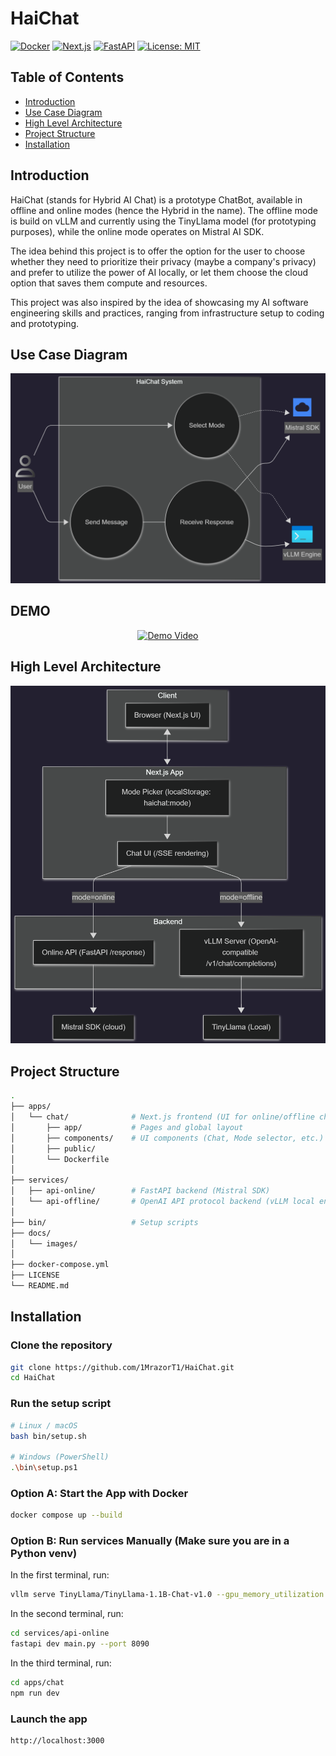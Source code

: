 # HaiChat

[![Docker](https://img.shields.io/badge/Docker-Ready-blue)]()
[![Next.js](https://img.shields.io/badge/Frontend-Next.js-black)]()
[![FastAPI](https://img.shields.io/badge/Backend-FastAPI-green)]()
[![License: MIT](https://img.shields.io/badge/License-MIT-yellow.svg)](./LICENSE)


## Table of Contents
- [Introduction](#Introduction)
- [Use Case Diagram](#Use-Case-Diagram)
- [High Level Architecture](#High-Level-Architecture)
- [Project Structure](#project-structure)
- [Installation](#installation)


## Introduction

HaiChat (stands for Hybrid AI Chat) is a prototype ChatBot, available in offline and online modes (hence the Hybrid in the name).
The offline mode is build on vLLM and currently using the TinyLlama model (for prototyping purposes), while the online mode operates on Mistral AI SDK.

The idea behind this project is to offer the option for the user to choose whether they need to prioritize their privacy (maybe a company's privacy) and prefer to utilize the power of AI locally, or let them choose the cloud option that saves them compute and resources.

This project was also inspired by the idea of showcasing my AI software engineering skills and practices, ranging from infrastructure setup to coding and prototyping.

## Use Case Diagram

<p align="center">
  <img src="./docs/images/use_case_diagram.png" alt="HaiChat Architecture" height=""/>
</p>

## DEMO

<p align="center">
  <a href="https://www.youtube.com/watch?v=lV5Juwi_9nU" target="_blank">
    <img src="https://img.youtube.com/vi/lV5Juwi_9nU/maxresdefault.jpg"
         alt="Demo Video"
         width="720">
  </a>
</p>



## High Level Architecture

<p align="center">
  <img src="./docs/images/high_level_architecture.png" alt="HaiChat Architecture" height=""/>
</p>

## Project Structure

```bash
.
├── apps/
│   └── chat/              # Next.js frontend (UI for online/offline chat)
│       ├── app/           # Pages and global layout
│       ├── components/    # UI components (Chat, Mode selector, etc.)
│       ├── public/
│       └── Dockerfile
│
├── services/
│   ├── api-online/        # FastAPI backend (Mistral SDK)
│   └── api-offline/       # OpenAI API protocol backend (vLLM local engine)
│
├── bin/                   # Setup scripts
├── docs/                  
│   └── images/
│
├── docker-compose.yml 
├── LICENSE
└── README.md
```

## Installation

### Clone the repository

```bash
git clone https://github.com/1MrazorT1/HaiChat.git
cd HaiChat

```

### Run the setup script

```bash
# Linux / macOS
bash bin/setup.sh

# Windows (PowerShell)
.\bin\setup.ps1

```

### Option A: Start the App with Docker

```bash
docker compose up --build
```

### Option B: Run services Manually (Make sure you are in a Python venv)

In the first terminal, run:

```bash
vllm serve TinyLlama/TinyLlama-1.1B-Chat-v1.0 --gpu_memory_utilization 0.7 --api_key testingvllm
```

In the second terminal, run:

```bash
cd services/api-online
fastapi dev main.py --port 8090
```

In the third terminal, run:

```bash
cd apps/chat
npm run dev
```

### Launch the app 

```bash
http://localhost:3000
```